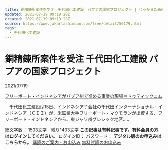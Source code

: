 ```yaml
---
title: 銅精錬所案件を受注　千代田化工建設　パプアの国家プロジェクト | じゃかるた新聞
updated: 2021-07-19 09:19:28Z
created: 2021-07-19 09:19:28Z
source: https://www.jakartashimbun.com/free/detail/56179.html
tags:
  - 千代田化工建設
---
```


# 銅精錬所案件を受注 千代田化工建設 パプアの国家プロジェクト

2021/07/19

[フリーポート・インドネシアがパプア州で進める事業の現場＝ドゥティックコム](https://www.jakartashimbun.com/free/detail/56179.html#)

　千代田化工建設は15日、インドネシア子会社の千代田インターナショナル・インドネシア（ＣＩＩ）が、米鉱業大手フリーポート・マクモランが出資する、フリーポート・インドネシアから、東ジャワ州グレシック地区.....

総文字数 ：1503文字　残り1403文字
**この記事は有料記事です。有料会員の方はログインしてください。**
ログインID：
パスワード：
**デジタル版のお申込みはこちらから。**
[購読のご案内・お申込み](https://www.jakartashimbun.com/free/wpage/read/)
[無料試読のお申込み](https://www.jakartashimbun.com/free/wpage/freetry/)